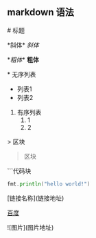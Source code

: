 ## markdown 语法

\# 标题

\*斜体* *斜体*

\**粗体** **粗体**

\* 无序列表   

* 列表1
* 列表2

1. 有序列表
   1. 1
   2. 2

\> 区块

> 区块

\```代码块

```go
fmt.println("hello world!")
```

\[链接名称](链接地址)

[百度](www.baidu,com)

\!\[图片](图片地址)

![]()



